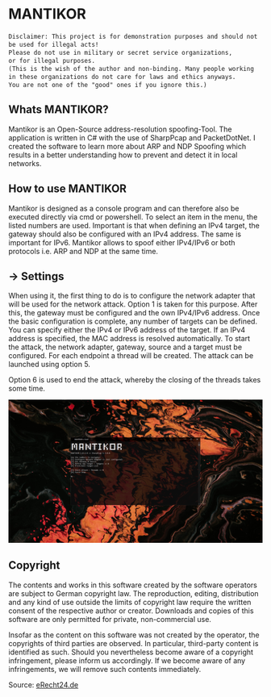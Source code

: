 # MANTIKOR
``` 
Disclaimer: This project is for demonstration purposes and should not be used for illegal acts! 
Please do not use in military or secret service organizations,
or for illegal purposes.
(This is the wish of the author and non-binding. Many people working
in these organizations do not care for laws and ethics anyways.
You are not one of the "good" ones if you ignore this.)
```

## Whats MANTIKOR?
Mantikor is an Open-Source address-resolution spoofing-Tool. The application is written in C# with the use of SharpPcap and PacketDotNet. I created the software to learn more about ARP and NDP Spoofing which results in a better understanding how to prevent and detect it in local networks. 

## How to use MANTIKOR
Mantikor is designed as a console program and can therefore also be executed directly via cmd or powershell. To select an item in the menu, the listed numbers are used. Important is that when defining an IPv4 target, the gateway should also be configured with an IPv4 address. The same is important for IPv6. Mantikor allows to spoof either IPv4/IPv6 or both protocols i.e. ARP and NDP at the same time.

## -> Settings 
When using it, the first thing to do is to configure the network adapter that will be used for the network attack. Option 1 is taken for this purpose.
After this, the gateway must be configured and the own IPv4/IPv6 address. 
Once the basic configuration is complete, any number of targets can be defined. You can specify either the IPv4 or IPv6 address of the target. If an IPv4 address is specified, the MAC address is resolved automatically. 
To start the attack, the network adapter, gateway, source and a target must be configured. For each endpoint a thread will be created. The attack can be launched using option 5.

Option 6 is used to end the attack, whereby the closing of the threads takes some time.

![MANTIKOR](/MANTIKOR/MANTIKOR/exampleImage.png)

## Copyright
The contents and works in this software created by the software operators are subject to German copyright law. The reproduction, editing, distribution and any kind of use outside the limits of copyright law require the written consent of the respective author or creator. Downloads and copies of this software are only permitted for private, non-commercial use.

Insofar as the content on this software was not created by the operator, the copyrights of third parties are observed. In particular, third-party content is identified as such. Should you nevertheless become aware of a copyright infringement, please inform us accordingly. If we become aware of any infringements, we will remove such contents immediately.

Source: [eRecht24.de](https://www.e-recht24.de/)
